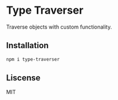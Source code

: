 # Type Traverser

Traverse objects with custom functionality.

## Installation
```bash
npm i type-traverser
```

## Liscense
MIT
